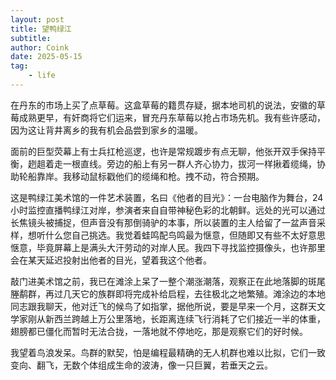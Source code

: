 ```yaml
---
layout: post
title: 望鸭绿江
subtitle: 
author: Coink
date: 2025-05-15
tag: 
    - life
---
```


在丹东的市场上买了点草莓。这盒草莓的籍贯存疑，据本地司机的说法，安徽的草莓成熟更早，有奸商将它们运来，冒充丹东草莓以抢占市场先机。我有些许感动，因为这让背井离乡的我有机会品尝到家乡的温暖。

面前的巨型荧幕上有士兵扛枪巡逻，也许是常规踱步有点无聊，他张开双手保持平衡，趔趄着走一根直线。旁边的船上有另一群人齐心协力，拔河一样揪着缆绳，协助轮船靠岸。我移动鼠标戳他们的缆绳和枪。拽不动，符合预期。

这是鸭绿江美术馆的一件艺术装置，名曰《他者的目光》：一台电脑作为舞台，24 小时监控直播鸭绿江对岸，参演者来自自带神秘色彩的北朝鲜。远处的光可以通过长焦镜头被捕捉，但声音没有那倒骑驴的本事，所以装置的主人给留了一盆声音采样，想听什么您自己挑选。我觉着蛙鸣配鸟鸣最为惬意，但随即又有些不太好意思惬意，毕竟屏幕上是满头大汗劳动的对岸人民。我四下寻找监控摄像头，也许那里会在某天延迟投射出他者的目光，望着我这个他者。

敲门进美术馆之前，我已在滩涂上呆了一整个潮涨潮落，观察正在此地落脚的斑尾塍鹬群，再过几天它的族群即将完成补给启程，去往极北之地繁殖。滩涂边的本地同志跟我聊天，他对迁飞的候鸟了如指掌，据他所说，要是早来一个月，这群天文学家刚从新西兰跨越上万公里落地，长距离连续飞行消耗了它们接近一半的体重，翅膀都已僵化而暂时无法合拢，一落地就不停地吃，那是观察它们的好时候。

我望着鸟浪发呆。鸟群的默契，怕是编程最精确的无人机群也难以比拟，它们一致变向、翻飞，无数个体组成生命的波涛，像一只巨翼，若垂天之云。


